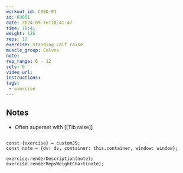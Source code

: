 ```yaml
---
workout_id: C99D-91
id: 03001
date: 2024-09-16T18:41:47
time: 18:41
weight: 125
reps: 12
exercise: Standing calf raise
muscle_group: Calves
note: 
rep_range: 6 - 12
sets: 6
video_url: 
instructions:
tags:
 - exercise
---
```


## Notes
- Often superset with [[Tib raise]]

```dataviewjs

const {exercise} = customJS;
const note = {dv: dv, container: this.container, window: window};

exercise.renderDescription(note);
exercise.renderRepsWeightChart(note);

```